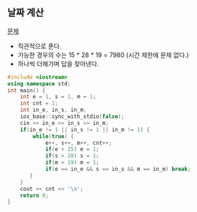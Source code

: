 ## 날짜 계산
[문제](https://www.acmicpc.net/problem/1476)
* 직관적으로 푼다.
* 가능한 경우의 수는 15 * 28 * 19 = 7980 (시간 제한에 문제 없다.)
* 하나씩 더해가며 답을 찾아낸다.
```c++
#include <iostream>
using namespace std;
int main() {
    int e = 1, s = 1, m = 1;
    int cnt = 1;
    int in_e, in_s, in_m;
    ios_base::sync_with_stdio(false);
    cin >> in_e >> in_s >> in_m;
    if(in_e != 1 || in_s != 1 || in_m != 1) {
        while(true) {
            e++, s++, m++, cnt++;
            if(e > 15) e = 1;
            if(s > 28) s = 1;
            if(m > 19) m = 1;
            if(e == in_e && s == in_s && m == in_m) break;
       }
    }
    cout << cnt << '\n';
    return 0;
}
```
